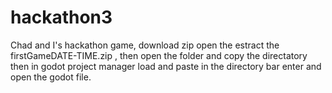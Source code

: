 # hackathon3
Chad and I's hackathon game, download zip open the estract the firstGameDATE-TIME.zip , then open the folder and copy the directatory then in godot project manager load and paste in the directory bar enter and open the godot file.

